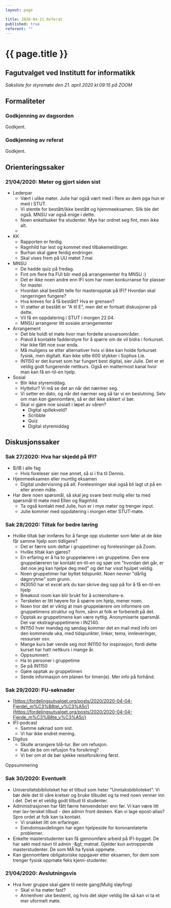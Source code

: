 ```yaml
---
layout: page

title: 2020-04-21 Referat
published: true
referent: ""
---
```

# {{ page.title }}
## Fagutvalget ved Institutt for informatikk

_Saksliste for styremøte den 21. april 2020 kl_ _09:15_ _på ZOOM_

## Formaliteter

### Godkjenning av dagsorden

Godkjent.

### Godkjenning av referat

Godkjent.

## Orienteringssaker

### 21/04/2020: Møter og gjort siden sist

- Lederpar
  - Vært i ulike møter. Julie har også vært med i flere av dem pga hun er med i STUT.
  - Vi stemte for bestått/ikke bestått og hjemmeeksamen. Slik ble det også. MNSU var også enige i dette.
  - Noen enkeltsaker fra studenter. Mye har ordnet seg fint, men ikke alt.
  -
- KK
  - Rapporten er ferdig.
  - Ragnhild har lest og kommet med tilbakemeldinger.
  - Burhan skal gjøre ferdig endringer.
  - Skal vises frem på UU møtet 7.mai
- MNSU
  - De hadde quiz på fredag.
  - Fint om flere fra FUI blir med på arrangementer fra MNSU :)
  - Det er ikke noen andre enn IFI som har noen konkurranse for plasser for master.
  - Hvordan skal bestått telle for masteropptak på IFI? Hvordan skal rangeringen fungere?
  - Hva kreves for å få bestått? Hva er grensen?
  - Vi støtter at bestått er &quot;A til E&quot;, men det er fortsatt diskusjoner på dette.
  - Vil få en oppdatering i STUT i morgen 22.04.
  - MNSU arrangerer litt sosiale arrangementer
- Arrangement
  - Det ble holdt et møte hvor man fordelte ansvarsområder.
  - Prøvd å kontakte fadderstyre for å spørre om de vil bidra i forkurset. Har ikke fått noe svar enda.
  - Må muligens se etter alternativer hvis vi ikke kan holde forkurset fysisk, men digitalt. Kan ikke sitte 600 stykker i Sophus Lie.
  - IN1150 er det kurset som har fungert best digital, sier Julie. Det er et veldig godt fungerende nettkurs. Også en mattermost kanal hvor man kan få en-til-en hjelp.
- Sosial
  - Blir ikke styremiddag.
  - Hyttetur? Vi må se det an når det nærmer seg.
  - Vi setter en dato, og når det nærmer seg så tar vi en beslutning. Selv om man _kan_ gjennomføre, så er det ikke sikkert vi bør.
  - Skal vi gjøre noe sosialt i løpet av våren?
    - Digital spillekveld?
    - Scribble
    - Quiz
    - Digital styremiddag

## Diskusjonssaker

### Sak 27/2020: Hva har skjedd på IFI?

- B/IB i alle fag
  - Hvis foreleser sier noe annet, så si i fra til Dennis.
- Hjemmeeksamen eller muntlig eksamen
  - Digital undervisning på alt. Forelesninger skal også bli lagt ut på en eller annen måte.
- Har dere noen spørsmål, så skal jeg svare best mulig eller ta med spørsmål til møte med Ellen og Ragnhild.
  - Ta også kontakt med Julie, hun er i mye møter og trenger input.
  - Julie kommer med oppdatering i morgen etter STUT-møte.

### Sak 28/2020: Tiltak for bedre læring

- Hvilke tiltak bør innføres for å fange opp studenter som føler at de ikke får samme hjelp som tidligere?
  - Det er færre som deltar i gruppetimer og forelesninger på Zoom.
  - Hvilke tiltak kan gjøres?
  - En erfaring er å ha to gruppelærere i en gruppetime. Den ene gruppelæreren tar kontakt en-til-en og spør om &quot;hvordan det går, er det noe jeg kan hjelpe deg med&quot; og det har visst hjulpet veldig.
  - Noen gruppetimer har byttet tidspunkt. Noen nevner &quot;dårlig døgnrytme&quot; som grunn.
  - IN3050 har et excel ark du kan skrive deg opp på for å få en-til-en hjelp
  - Breakout room kan blir brukt for å screenshare-e.
  - Terskelen er litt høyere for å spørre om hjelp, mener noen.
  - Noen tror det er viktig at man gruppelærere om informere om gruppetimens struktur og form, sånn at folk er forberedt på det.
  - Opptak av gruppetimene kan være nyttig. Anonymiserte spørsmål. Det var ekstragruppetimene i IN2140.
  - IN1150 hver mandag og søndag kommer det en mail med info om den kommende uka, med tidspunkter, linker, tema, innleveringer, ressurser osv.
  - Mange kurs bør vende seg mot IN1150 for inspirasjon, fordi dette kurset har hatt nettkurs i mange år.
  - Oppsummert:
  - Ha to personer i gruppetime
  - Se på IN1150
  - Gjøre opptak av gruppetimen
  - Sende informasjon om planen for timen(e). Mer info på forhånd.

### Sak 29/2020: FU-søknader

- [https://fordelingsutvalget.org/posts/2020/2020-04-04-Fjerde\_m%C3%B8te\_v%C3%A5r/](https://fordelingsutvalget.org/posts/2020/2020-04-04-Fjerde_m%C3%B8te_v%C3%A5r/)
- IFI-podcast
  - Samme søknad som sist.
  - Vi har ikke endret mening.
- Digitus
  - Skulle arrangere blå-tur. Ber om refusjon.
  - Kan de be om refusjon fra forsikring?
  - Vi ber om at de bør sjekke reiseforsikring først.

Oppsummering

### Sak 30/2020: Eventuelt

- Universitetsbiblioteket har et tilbud som heter &quot;Unntaksbiblioteket&quot;. Vi bør dele det til våre kretser og bruke tilbudet og ta med noen venner inn i det. Det er et veldig godt tilbud til studenter.
- Administrasjonen har fått færre henvendelser enn før. Vi kan være litt mer lav-terskel tilbud - den admin front desken. Kan vi lage epost-alias? Spre ordet at folk kan ta kontakt.
  - Vi snakket litt om erfaringer.
  - Eiendomsavdelingen har egen hjelpeside for koronarelaterte problemer.
- Enkelte masterstudenter kan få gjennomføre arbeid på IFI-bygget. De har søkt med navn til admin -\&gt; matnat. Gjelder kun avtroppende masterstudenter. De som MÅ ha fysisk oppmøte.
- Kan gjennomføre obligatoriske oppgaver etter eksamen, for dem som trenger fysisk oppmøte feks kjemi-studenter.

### 21/04/2020: Avslutningsvis

- Hva hver gruppe skal gjøre til neste gang(Mulig sløyfing)
  - Skal vi ha møter fast?
  - Annenhver uke bestemt, og hvis det skjer veldig lite så kan vi ta et mer uformelt møte.
